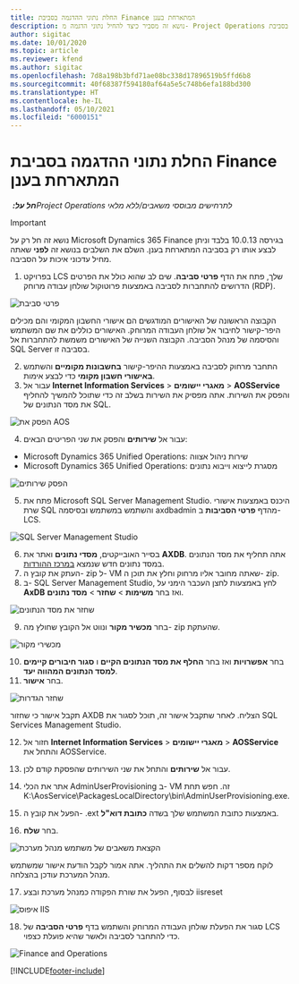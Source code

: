 ```yaml
---
title: החלת נתוני ההדגמה בסביבת Finance המתארחת בענן
description: נושא זה מסביר כיצד להחיל נתוני הדגמה מ- Project Operations בסביבת Dynamics 365 Finance המתארחת בענן.
author: sigitac
ms.date: 10/01/2020
ms.topic: article
ms.reviewer: kfend
ms.author: sigitac
ms.openlocfilehash: 7d8a198b3bfd71ae08bc338d17896519b5ffd6b8
ms.sourcegitcommit: 40f68387f594180af64a5e5c748b6efa188bd300
ms.translationtype: HT
ms.contentlocale: he-IL
ms.lasthandoff: 05/10/2021
ms.locfileid: "6000151"
---
```

# <a name="apply-demo-data-to-a-finance-cloud-hosted-environment"></a>החלת נתוני ההדגמה בסביבת Finance המתארחת בענן

_**חל על:** ‏Project Operations לתרחישים מבוססי משאבים/ללא מלאי_

> [!IMPORTANT]
> נושא זה חל רק על Microsoft Dynamics 365 Finance בגירסה 10.0.13 בלבד וניתן לבצע אותו רק בסביבה המתארחת בענן. השלם את השלבים בנושא זה **לפני** שאתה מחיל עדכוני איכות על הסביבה.

1. בפרויקט LCS שלך, פתח את הדף **פרטי סביבה**. שים לב שהוא כולל את הפרטים הדרושים להתחברות לסביבה באמצעות פרוטוקול שולחן עבודה מרוחק (RDP).

![פרטי סביבת ](./media/1EnvironmentDetails.png)

הקבוצה הראשונה של האישורים המודגשים הם אישורי החשבון המקומי והם מכילים היפר-קישור לחיבור אל שולחן העבודה המרוחק. האישורים כוללים את שם המשתמש והסיסמה של מנהל הסביבה. הקבוצה השנייה של האישורים משמשת להתחברות אל SQL Server בסביבה זו.

2. התחבר מרחוק לסביבה באמצעות ההיפר-קישור **בחשבונות מקומיים** והשתמש **באישורי חשבון מקומי** כדי לבצע אימות.
3. עבור אל **Internet Information Services** > **מאגרי יישומים** > **AOSService** והפסק את השירות. אתה מפסיק את השירות בשלב זה כדי שתוכל להמשיך להחליף את מסד הנתונים של SQL.

![הפסק את AOS](./media/2StopAOS.png)

4. עבור אל **שירותים** והפסק את שני הפריטים הבאים:

- Microsoft Dynamics 365 Unified Operations: שירות ניהול אצווה
- Microsoft Dynamics 365 Unified Operations: מסגרת לייצוא וייבוא נתונים

![הפסק שירותים](./media/3StopServices.png)

5. פתח את Microsoft SQL Server Management Studio. היכנס באמצעות אישורי שרת SQL והשתמש במשתמש ובסיסמה axdbadmin מהדף **פרטי הסביבות** ב- LCS.

![SQL Server Management Studio](./media/4SSMS.png)

6. בסייר האובייקטים, **מסדי נתונים** ואתר את **AXDB**. אתה תחליף את מסד הנתונים במסד נתונים חדש שנמצא [במרכז ההורדות](https://download.microsoft.com/download/1/a/3/1a314bd2-b082-4a87-abdc-1ba26c92b63d/ProjOpsDemoDataFOGARelease.zip). 
7. העתק את קובץ ה- zip ל- VM שאתה מחובר אליו מרחוק וחלץ את תוכן ה- zip.
8. ב- SQL Server Management Studio, לחץ באמצעות לחצן העכבר הימני על **AxDB** ואז בחר **משימות** > **שחזר** > **מסד נתונים**.

![שחזר את מסד הנתונים](./media/5RestoreDatabase.png)

9. בחר **מכשיר מקור** ונווט אל הקובץ שחולץ מה- zip שהעתקת.

![מכשירי מקור](./media/6SourceDevice.png)

10. בחר **אפשרויות** ואז בחר **החלף את מסד הנתונים הקיים** ו **סגור חיבורים קיימים למסד הנתונים המהווה יעד**. 
11. בחר **אישור**.

![שחזר הגדרות](./media/7RestoreSetting.png)

תקבל אישור כי שחזור AXDB הצליח. לאחר שתקבל אישור זה, תוכל לסגור את SQL Services Management Studio.

12. חזור אל **Internet Information Services** > **מאגרי יישומים** > **AOSService** והתחל את AOSService.
13. עבור אל **שירותים** והתחל את שני השירותים שהפסקת קודם לכן.

14. אתר את הכלי AdminUserProvisioning ב- VM זה. חפש תחת K:\AosService\PackagesLocalDirectory\bin\AdminUserProvisioning.exe.
15. הפעל את קובץ ה- ‎.ext באמצעות כתובת המשתמש שלך בשדה **כתובת דוא"ל**. 
16. בחר **שלח**.

![הקצאת משאבים של משתמש מנהל מערכת](./media/8AdminUserProvisioning.png)

לוקח מספר דקות להשלים את התהליך. אתה אמור לקבל הודעת אישור שמשתמש מנהל המערכת עודכן בהצלחה.

17. לבסוף, הפעל את שורת הפקודה כמנהל מערכת ובצע iisreset

![איפוס IIS](./media/9IISReset.png)

18. סגור את הפעלת שולחן העבודה המרוחק והשתמש בדף **פרטי הסביבה** של LCS כדי להתחבר לסביבה ולאשר שהיא פועלת כצפוי.

![Finance and Operations](./media/10FinanceAndOperations.png)


[!INCLUDE[footer-include](../includes/footer-banner.md)]